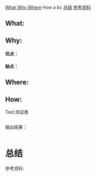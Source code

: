 <a href="#3w1h">What Why Where</a>
How
a
bc
<a href="#summary">总结</a>
<a href="#reference">参考资料</a>


## <a name="3w1h">What:</a>




## Why:
#### 优点：


#### 缺点：


## Where:


## How:





Test:测试类
```java

```
输出结果：
```java

```


# <a name="summary">总结</a>

<a name="reference">参考资料:</a>
